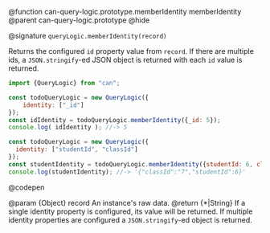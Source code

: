 @function can-query-logic.prototype.memberIdentity memberIdentity
@parent can-query-logic.prototype
@hide

@signature `queryLogic.memberIdentity(record)`

  Returns the configured `id` property value from `record`.  If there are
  multiple ids, a `JSON.stringify`-ed JSON object is returned with each
  `id` value is returned.

  ```js
  import {QueryLogic} from "can";

  const todoQueryLogic = new QueryLogic({
      identity: ["_id"]
  });
  const idIdentity = todoQueryLogic.memberIdentity({_id: 5});
  console.log( idIdentity ); //-> 5

  const todoQueryLogic = new QueryLogic({
    identity: ["studentId", "classId"]
  });
  const studentIdentity = todoQueryLogic.memberIdentity({studentId: 6, classId: "7", foo: "bar"});
  console.log(studentIdentity); //-> '{"classId":"7","studentId":6}'
  ```
  @codepen

  @param  {Object} record An instance's raw data.
  @return {*|String} If a single identity property is configured, its value will be returned.
  If multiple identity properties are configured a `JSON.stringify`-ed object is returned.
